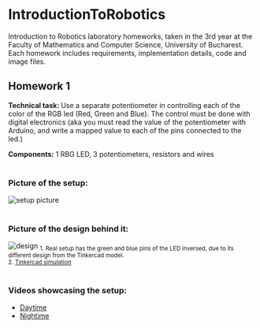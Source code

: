 # IntroductionToRobotics

Introduction to Robotics laboratory homeworks, taken in the 3rd year at the Faculty of Mathematics and Computer Science, University of Bucharest. Each homework includes requirements, implementation details, code and image files.

## Homework 1

<b>Technical task: </b> Use a separate potentiometer in controlling each of the
color of the RGB led (Red, Green and Blue). The control must be done
with digital electronics (aka you must read the value of the potentiometer with Arduino, and write a mapped value to each of the pins connected
to the led.)

<b>Components:</b> 1 RBG LED, 3 potentiometers,
resistors and wires
<br><br>

<h3> Picture of the setup: </h3>
<img src="https://drive.google.com/uc?export=view&id=1kQ3rH5mv4lF6WDAjuVzAqp-AwAdwAlaR" alt="setup picture" />
<br><br>
<h3> Picture of the design behind it: </h3>
<img src="https://drive.google.com/uc?export=view&id=1riGbG8wzaon06seESVv3LTx6KJwgI7Cb" alt="design"/>
<sub>1. Real setup has the green and blue pins of the LED inversed, due to its different design from the Tinkercad model. <br>
2. <a href="https://www.tinkercad.com/things/iskBdIcFpQn?sharecode=rFOlXGFIqA9Q1KxTsPaeFc4YmNW5atJbWIF2ZmMmFVI">Tinkercad simulation</a></sub>
<br><br>
<h3> Videos showcasing the setup: </h3>
<ul>
    <li><a href="https://drive.google.com/file/d/1kK_IDuUVnUMwUWfNwKOu2DZBJ50rHQK8/view?usp=sharing">Daytime</a>
    </li>
    <li>
    <a href="https://drive.google.com/file/d/1kEMd9oamkOFXMtUuCpt9NlEhctBrVOUH/view?usp=sharing">Nightime</a>
    </li>
</ul>
